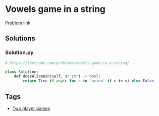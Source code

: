 # Vowels game in a string

[Problem link](https://leetcode.com/problems/vowels-game-in-a-string/)

## Solutions


### Solution.py
```py
# https://leetcode.com/problems/vowels-game-in-a-string/

class Solution:
    def doesAliceWin(self, s: str) -> bool:
        return True if any(c for c in 'aeiou' if c in s) else False
```
## Tags

* [Two player games](/Collections/two-player-games.md#two-player-games)
